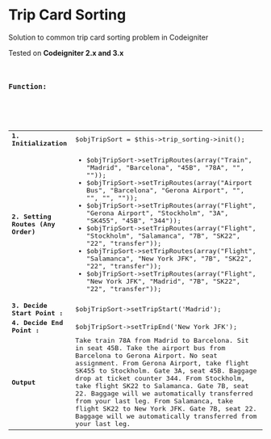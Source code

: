 # Trip Card Sorting

Solution to common trip card sorting problem in Codeigniter

Tested on <b> Codeigniter 2.x and 3.x </b>

<pre>
	<h4>Function: </h4>
	
	<table>
	  <tr><td><b>1. Initialization </b></td><td>$objTripSort = $this->trip_sorting->init();</td></tr>
		<tr><td><b>2. Setting Routes (Any Order) </b></td><td><ul>
				<li>$objTripSort->setTripRoutes(array("Train", "Madrid", "Barcelona", "45B", "78A", "", ""));</li>
        <li>$objTripSort->setTripRoutes(array("Airport Bus", "Barcelona", "Gerona Airport", "", "", "", ""));</li>
        <li>$objTripSort->setTripRoutes(array("Flight", "Gerona Airport", "Stockholm", "3A", "SK455", "45B", "344"));</li>
        <li>$objTripSort->setTripRoutes(array("Flight", "Stockholm", "Salamanca", "7B", "SK22", "22", "transfer"));</li>
        <li>$objTripSort->setTripRoutes(array("Flight", "Salamanca", "New York JFK", "7B", "SK22", "22", "transfer"));</li>
        <li>$objTripSort->setTripRoutes(array("Flight", "New York JFK", "Madrid", "7B", "SK22", "22", "transfer"));</li>
        </ul></td></tr>
		
		<tr>
			<td>
					<b>3. Decide Start Point : </b>
			</td>
			<td>$objTripSort->setTripStart('Madrid');</td>
		</tr>
		<tr>
			<td>
					<b>4. Decide End Point : </b>
			</td>
			<td>$objTripSort->setTripEnd('New York JFK');</td>
		</tr>
		
		<tr>
		<td><b>Output</b></td>
		<td>Take train 78A from Madrid to Barcelona. Sit in seat 45B.
Take the airport bus from Barcelona to Gerona Airport. No seat assignment.
From Gerona Airport, take flight SK455 to Stockholm. Gate 3A, seat 45B. Baggage drop at ticket counter 344.
From Stockholm, take flight SK22 to Salamanca. Gate 7B, seat 22. Baggage will we automatically transferred from your last leg.
From Salamanca, take flight SK22 to New York JFK. Gate 7B, seat 22. Baggage will we automatically transferred from your last leg.</td>
		</tr>
		
	</table>
 	
</pre>
